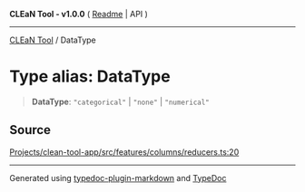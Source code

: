**CLEaN Tool - v1.0.0** ( [Readme](../README.md) \| API )

***

[CLEaN Tool](../exports.md) / DataType

# Type alias: DataType

> **DataType**: `"categorical"` \| `"none"` \| `"numerical"`

## Source

[Projects/clean-tool-app/src/features/columns/reducers.ts:20](https://github.com/yuckyh/clean-tool-app/)

***

Generated using [typedoc-plugin-markdown](https://www.npmjs.com/package/typedoc-plugin-markdown) and [TypeDoc](https://typedoc.org/)
